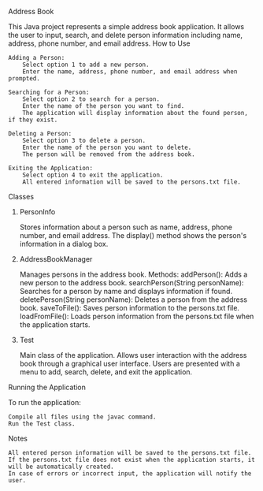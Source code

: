 Address Book

This Java project represents a simple address book application. It allows the user to input, search, and delete person information including name, address, phone number, and email address.
How to Use

    Adding a Person:
        Select option 1 to add a new person.
        Enter the name, address, phone number, and email address when prompted.

    Searching for a Person:
        Select option 2 to search for a person.
        Enter the name of the person you want to find.
        The application will display information about the found person, if they exist.

    Deleting a Person:
        Select option 3 to delete a person.
        Enter the name of the person you want to delete.
        The person will be removed from the address book.

    Exiting the Application:
        Select option 4 to exit the application.
        All entered information will be saved to the persons.txt file.

Classes
1. PersonInfo

    Stores information about a person such as name, address, phone number, and email address.
    The display() method shows the person's information in a dialog box.

2. AddressBookManager

    Manages persons in the address book.
    Methods:
        addPerson(): Adds a new person to the address book.
        searchPerson(String personName): Searches for a person by name and displays information if found.
        deletePerson(String personName): Deletes a person from the address book.
        saveToFile(): Saves person information to the persons.txt file.
        loadFromFile(): Loads person information from the persons.txt file when the application starts.

3. Test

    Main class of the application.
    Allows user interaction with the address book through a graphical user interface.
    Users are presented with a menu to add, search, delete, and exit the application.

Running the Application

To run the application:

    Compile all files using the javac command.
    Run the Test class.


Notes

    All entered person information will be saved to the persons.txt file.
    If the persons.txt file does not exist when the application starts, it will be automatically created.
    In case of errors or incorrect input, the application will notify the user.
